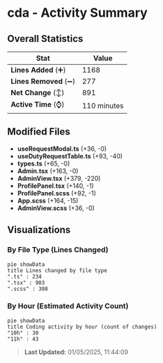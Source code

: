 # cda - Activity Summary 

## Overall Statistics

| Stat                   | Value                                                             |
| ---------------------- | ----------------------------------------------------------------- |
| **Lines Added** (➕)   | 1168                                          |
| **Lines Removed** (➖) | 277                                        |
| **Net Change** (↕)    | 891                |
| **Active Time** (⌚)   | 110 minutes |


## Modified Files
- **useRequestModal.ts** (+36, -0)
- **useDutyRequestTable.ts** (+93, -40)
- **types.ts** (+65, -0)
- **Admin.tsx** (+163, -0)
- **AdminView.tsx** (+379, -220)
- **ProfilePanel.tsx** (+140, -1)
- **ProfilePanel.scss** (+92, -1)
- **App.scss** (+164, -15)
- **AdminView.scss** (+36, -0)

## Visualizations

### By File Type (Lines Changed)

```mermaid
pie showData
title Lines changed by file type
".ts" : 234
".tsx" : 903
".scss" : 308
```

### By Hour (Estimated Activity Count)

```mermaid
pie showData
title Coding activity by hour (count of changes)
"10h" : 30
"11h" : 43
```


> **Last Updated:** 01/05/2025, 11:44:09